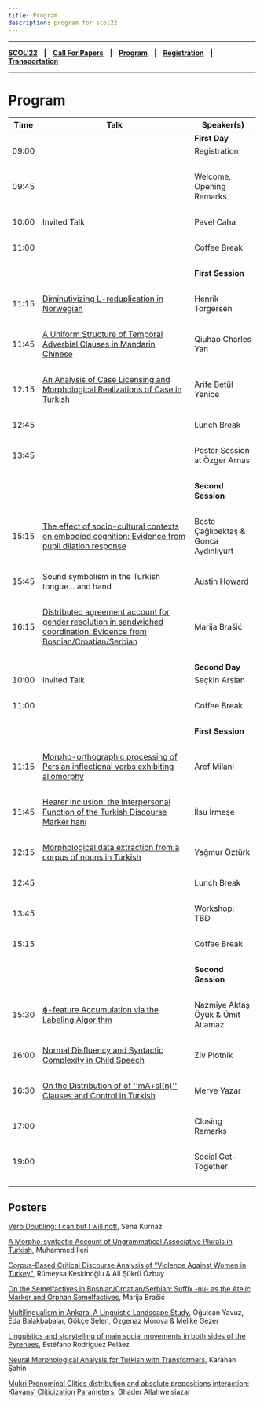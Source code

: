 ```yaml
---
title: Program
description: program for scol22
---
```


---

**[SCOL'22][scol22] ‎ ‎ ‎ | ‎ ‎ ‎ [Call For Papers][cfp] ‎ ‎ ‎ | ‎ ‎ ‎ [Program][prog] ‎ ‎ ‎ | ‎ ‎ ‎ [Registration][reg] ‎ ‎ ‎ | ‎ ‎ ‎ [Transportation][tp]**

---

# Program


| Time | Talk       | Speaker(s)             |
| ---           | ---           | ---               |
| | | **First Day** |
| 09:00  | |Registration   |  
|    ‎        |              |  |
| 09:45 |   | Welcome, Opening Remarks  | 
|    ‎        |             |   |
| 10:00  | Invited Talk | Pavel Caha |
|    ‎        |                | |
| 11:00 | | Coffee Break | 
|    ‎        |          |      |
| | | **First Session** |
|    ‎        |           |     |
| 11:15 | [Diminutivizing L-reduplication in Norwegian](https://raw.githubusercontent.com/BogaziciLinguisticsCircle/scol.boun.edu.tr/master/assets/abstracts/torgersen_22.pdf) | Henrik Torgersen |
|    ‎        |                | |
| 11:45 | [A Uniform Structure of Temporal Adverbial Clauses in Mandarin Chinese](https://raw.githubusercontent.com/BogaziciLinguisticsCircle/scol.boun.edu.tr/master/assets/abstracts/yan_22.pdf) | Qiuhao Charles Yan | 
|    ‎        |                | |
| 12:15 | [An Analysis of Case Licensing and Morphological Realizations of Case in Turkish](https://raw.githubusercontent.com/BogaziciLinguisticsCircle/scol.boun.edu.tr/master/assets/abstracts/yenice_22.pdf) | Arife Betül Yenice | 
|    ‎        |                | |
| 12:45 | | Lunch Break |
|    ‎        |     |           |
| 13:45   | | Poster Session at Özger Arnas |
|    ‎        |                | |
|  | | **Second Session** |
|    ‎        |                | |
| 15:15 | [The effect of socio-cultural contexts on embodied cognition: Evidence from pupil dilation response](https://raw.githubusercontent.com/BogaziciLinguisticsCircle/scol.boun.edu.tr/master/assets/abstracts/caglibektas-aydinliyurt_22.pdf) | Beste Çağlıbektaş & Gonca Aydınlıyurt |
|    ‎        |                | |
| 15:45 | Sound symbolism in the Turkish tongue... and hand | Austin Howard |
|    ‎        |                | |
| 16:15 | [Distributed agreement account for gender resolution in sandwiched coordination: Evidence from Bosnian/Croatian/Serbian](https://raw.githubusercontent.com/BogaziciLinguisticsCircle/scol.boun.edu.tr/master/assets/abstracts/brasic-a_22.pdf) | Marija Brašić |
|    ‎        |                | |
| | | **Second Day** |
| 10:00  | Invited Talk | Seçkin Arslan   |  
|    ‎        |                | |
| 11:00 | | Coffee Break | 
|    ‎        |          |      |
| | | **First Session** |
|    ‎        |           |     |
| 11:15 | [Morpho-orthographic processing of Persian inflectional verbs exhibiting allomorphy](https://raw.githubusercontent.com/BogaziciLinguisticsCircle/scol.boun.edu.tr/master/assets/abstracts/milani_22.pdf) | Aref Milani |
|    ‎        |                | |
| 11:45 | [Hearer Inclusion: the Interpersonal Function of the Turkish Discourse Marker hani](https://raw.githubusercontent.com/BogaziciLinguisticsCircle/scol.boun.edu.tr/master/assets/abstracts/irmese_22.pdf) | İlsu İrmeşe | 
|    ‎        |                | |
| 12:15 | [Morphological data extraction from a corpus of nouns in Turkish](https://raw.githubusercontent.com/BogaziciLinguisticsCircle/scol.boun.edu.tr/master/assets/abstracts/ozturk_22.pdf) | Yağmur Öztürk | 
|    ‎        |                | |
| 12:45 | | Lunch Break |
|    ‎        |     |           |
| 13:45   | | Workshop: TBD |
|    ‎        |                | |
| 15:15   | | Coffee Break |
|    ‎        |                | |
|  | | **Second Session** |
|    ‎        |                | |
| 15:30 | [ɸ-feature Accumulation via the Labeling Algorithm](https://raw.githubusercontent.com/BogaziciLinguisticsCircle/scol.boun.edu.tr/master/assets/abstracts/oyuk-atlamaz_22.pdf) | Nazmiye Aktaş Öyük & Ümit Atlamaz |
|    ‎        |                | |
| 16:00 | [Normal Disfluency and Syntactic Complexity in Child Speech](https://raw.githubusercontent.com/BogaziciLinguisticsCircle/scol.boun.edu.tr/master/assets/abstracts/plotnik_22.pdf) | Ziv Plotnik |
|    ‎        |                | |
| 16:30 | [On the Distribution of of ''mA+sI(n)'' Clauses and Control in Turkish](https://raw.githubusercontent.com/BogaziciLinguisticsCircle/scol.boun.edu.tr/master/assets/abstracts/yazar_22.pdf) | Merve Yazar |
|    ‎        |                | |
| 17:00 |  | Closing Remarks|
|    ‎        |                | |
| 19:00 | | Social Get-Together |
|    ‎        |                | |

## Posters

[Verb Doubling: I can but I will not!](https://raw.githubusercontent.com/BogaziciLinguisticsCircle/scol.boun.edu.tr/master/assets/abstracts/kurnaz_22.pdf), Sena Kurnaz

[A Morpho-syntactic Account of Ungrammatical Associative Plurals in Turkish](https://raw.githubusercontent.com/BogaziciLinguisticsCircle/scol.boun.edu.tr/master/assets/abstracts/ileri_22.pdf), Muhammed İleri

[Corpus-Based Critical Discourse Analysis of “Violence Against Women in Turkey"](https://raw.githubusercontent.com/BogaziciLinguisticsCircle/scol.boun.edu.tr/master/assets/abstracts/keskinoglu-ozbay_22.pdf), Rümeysa Keskinoğlu & Ali Şükrü Özbay

[On the Semelfactives in Bosnian/Croatian/Serbian: Suffix -nu- as the Atelic Marker and Orphan Semelfactives](https://raw.githubusercontent.com/BogaziciLinguisticsCircle/scol.boun.edu.tr/master/assets/abstracts/braisc-b_22.pdf), Marija Brašić

[Multilingualism in Ankara: A Linguistic Landscape Study](https://raw.githubusercontent.com/BogaziciLinguisticsCircle/scol.boun.edu.tr/master/assets/abstracts/yavuzEtAl_22.pdf), Oğulcan Yavuz, Eda Balakbabalar, Gökçe Selen, Özgenaz Morova & Melike Gezer

[Linguistics and storytelling of main social movements in both sides of the Pyrenees](https://raw.githubusercontent.com/BogaziciLinguisticsCircle/scol.boun.edu.tr/master/assets/abstracts/pelaez_22.pdf), Estéfano Rodríguez Peláez

[Neural Morphological Analysis for Turkish with Transformers](https://raw.githubusercontent.com/BogaziciLinguisticsCircle/scol.boun.edu.tr/master/assets/abstracts/sahin_22.pdf), Karahan Şahin

[Mukri Pronominal Clitics distribution and absolute prepositions interaction: Klavans’ Cliticization Parameters](https://raw.githubusercontent.com/BogaziciLinguisticsCircle/scol.boun.edu.tr/master/assets/abstracts/allahweisiazar_22.pdf), Ghader Allahweisiazar



[prog]: /scol22/program
[tp]: /scol22/transportation
[reg]: /scol22/registration
[scol22]: /scol22
[cfp]: /scol22/callforpapers
